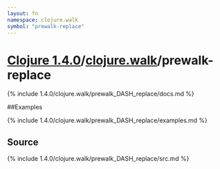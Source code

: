 ```yaml
---
layout: fn
namespace: clojure.walk
symbol: "prewalk-replace"
---
```


# [Clojure 1.4.0](../../)/[clojure.walk](../)/prewalk-replace

{% include 1.4.0/clojure.walk/prewalk_DASH_replace/docs.md %}

##Examples

{% include 1.4.0/clojure.walk/prewalk_DASH_replace/examples.md %}
## Source
{% include 1.4.0/clojure.walk/prewalk_DASH_replace/src.md %}

